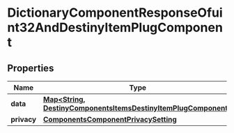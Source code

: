 
# DictionaryComponentResponseOfuint32AndDestinyItemPlugComponent

## Properties
Name | Type | Description | Notes
------------ | ------------- | ------------- | -------------
**data** | [**Map&lt;String, DestinyComponentsItemsDestinyItemPlugComponent&gt;**](DestinyComponentsItemsDestinyItemPlugComponent.md) |  |  [optional]
**privacy** | [**ComponentsComponentPrivacySetting**](ComponentsComponentPrivacySetting.md) |  |  [optional]



